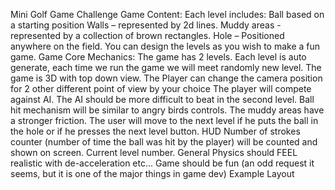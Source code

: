 
Mini Golf Game Challenge
Game Content:
Each level includes:
Ball based on a starting position
Walls – represented by 2d lines.
Muddy areas - represented by a collection of brown rectangles.
Hole – Positioned anywhere on the field.
You can design the levels as you wish to make a fun game.
Game Core Mechanics:
The game has 2 levels.
Each level is auto generate, each time we run the game we will meet randomly new level.
The game is 3D with top down view.
The Player can change the camera position for 2 other different point of view by your choice
The player will compete against AI. The AI should be more difficult to beat in the second level.
Ball hit mechanism will be similar to angry birds controls.
The muddy areas have a stronger friction.
The user will move to the next level if he puts the ball in the hole or if he presses the next level button.
HUD
Number of strokes counter (number of time the ball was hit by the player) will be counted and shown on screen.
Current level number.
General
Physics should FEEL realistic with de-acceleration etc…
Game should be fun (an odd request it seems, but it is one of the major things in game dev)
Example Layout

